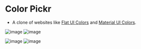 # Color Pickr

- A clone of websites like [Flat UI Colors](https://flatuicolors.com/) and [Material UI Colors](http://materialuicolors.co/?utm_source=launchers).

![image](https://i.imgur.com/9x1F9At.png)
![image](https://i.imgur.com/GM0etHA.png)

![image](https://i.imgur.com/QB2zRzf.png)
![image](https://i.imgur.com/aFowgNg.png)
